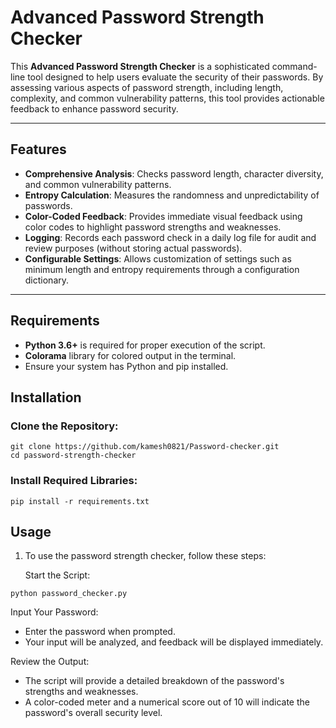 # Advanced Password Strength Checker

This **Advanced Password Strength Checker** is a sophisticated command-line tool designed to help users evaluate the security of their passwords. By assessing various aspects of password strength, including length, complexity, and common vulnerability patterns, this tool provides actionable feedback to enhance password security.

---

## Features

- **Comprehensive Analysis**: Checks password length, character diversity, and common vulnerability patterns.
- **Entropy Calculation**: Measures the randomness and unpredictability of passwords.
- **Color-Coded Feedback**: Provides immediate visual feedback using color codes to highlight password strengths and weaknesses.
- **Logging**: Records each password check in a daily log file for audit and review purposes (without storing actual passwords).
- **Configurable Settings**: Allows customization of settings such as minimum length and entropy requirements through a configuration dictionary.

---

## Requirements

- **Python 3.6+** is required for proper execution of the script.
- **Colorama** library for colored output in the terminal.
- Ensure your system has Python and pip installed.

## Installation

   ### Clone the Repository:

```
git clone https://github.com/kamesh0821/Password-checker.git
cd password-strength-checker
```
### Install Required Libraries:
```
pip install -r requirements.txt
```

##  Usage

1. To use the password strength checker, follow these steps:

    Start the Script:
 ```
python password_checker.py
```
  Input Your Password:

 - Enter the password when prompted.
 - Your input will be analyzed, and feedback will be displayed immediately.

Review the Output:

 - The script will provide a detailed breakdown of the password's strengths and weaknesses.
 - A color-coded meter and a numerical score out of 10 will indicate the password's overall security level.
